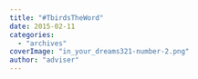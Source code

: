 ```yaml
---
title: "#TbirdsTheWord"
date: 2015-02-11
categories: 
  - "archives"
coverImage: "in_your_dreams321-number-2.png"
author: "adviser"
---
```



